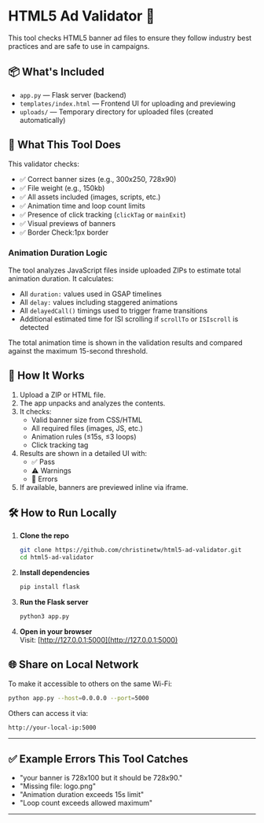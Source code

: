 # HTML5 Ad Validator 🧪

This tool checks HTML5 banner ad files to ensure they follow industry best practices and are safe to use in campaigns.

## 📦 What's Included

- `app.py` — Flask server (backend)
- `templates/index.html` — Frontend UI for uploading and previewing
- `uploads/` — Temporary directory for uploaded files (created automatically)

## 🚀 What This Tool Does

This validator checks:

- ✅ Correct banner sizes (e.g., 300x250, 728x90)
- ✅ File weight (e.g., 150kb)
- ✅ All assets included (images, scripts, etc.)
- ✅ Animation time and loop count limits
- ✅ Presence of click tracking (`clickTag` or `mainExit`)
- ✅ Visual previews of banners
- ✅ Border Check:1px border 

### Animation Duration Logic

The tool analyzes JavaScript files inside uploaded ZIPs to estimate total animation duration. It calculates:

- All `duration:` values used in GSAP timelines
- All `delay:` values including staggered animations
- All `delayedCall()` timings used to trigger frame transitions
- Additional estimated time for ISI scrolling if `scrollTo` or `ISIscroll` is detected

The total animation time is shown in the validation results and compared against the maximum 15-second threshold.
## 🧠 How It Works

1. Upload a ZIP or HTML file.
2. The app unpacks and analyzes the contents.
3. It checks:
   - Valid banner size from CSS/HTML
   - All required files (images, JS, etc.)
   - Animation rules (≤15s, ≤3 loops)
   - Click tracking tag
4. Results are shown in a detailed UI with:
   - ✅ Pass
   - ⚠️ Warnings
   - 🛑 Errors
5. If available, banners are previewed inline via iframe.

## 🛠 How to Run Locally

1. **Clone the repo**  
   ```bash
   git clone https://github.com/christinetw/html5-ad-validator.git
   cd html5-ad-validator
   ```

2. **Install dependencies**  
   ```bash
   pip install flask
   ```

3. **Run the Flask server**  
   ```bash
   python3 app.py
   ```

4. **Open in your browser**  
   Visit: [http://127.0.0.1:5000](http://127.0.0.1:5000)

## 🌐 Share on Local Network

To make it accessible to others on the same Wi-Fi:

```bash
python app.py --host=0.0.0.0 --port=5000
```

Others can access it via:
```
http://your-local-ip:5000
```

---

## ✅ Example Errors This Tool Catches

- "your banner is 728x100 but it should be 728x90."
- "Missing file: logo.png"
- "Animation duration exceeds 15s limit"
- "Loop count exceeds allowed maximum"


---

